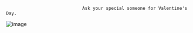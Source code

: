                                  Ask your special someone for Valentine's Day.
![image](https://github.com/jasonnreformado/valentine/assets/76727920/bbdceff8-e8ae-43da-9d16-ea2703f3f64f)



                                
